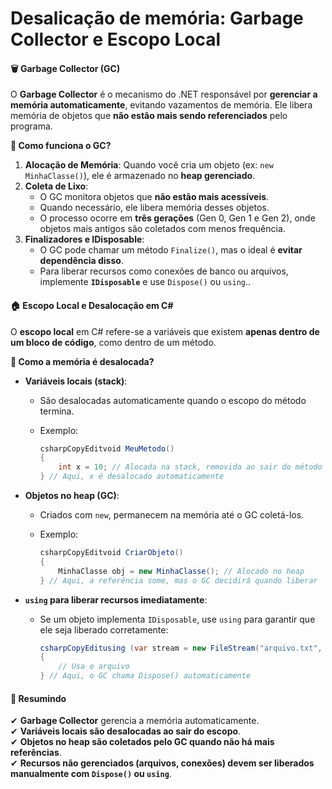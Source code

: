 # Desalicação de memória: Garbage Collector e Escopo Local

#### 🗑 **Garbage Collector (GC)**

O **Garbage Collector** é o mecanismo do .NET responsável por **gerenciar a memória automaticamente**, evitando vazamentos de memória. Ele libera memória de objetos que **não estão mais sendo referenciados** pelo programa.

**🔄 Como funciona o GC?**

1. **Alocação de Memória**: Quando você cria um objeto (ex: `new MinhaClasse()`), ele é armazenado no **heap gerenciado**.
2. **Coleta de Lixo**:
   * O GC monitora objetos que **não estão mais acessíveis**.
   * Quando necessário, ele libera memória desses objetos.
   * O processo ocorre em **três gerações** (Gen 0, Gen 1 e Gen 2), onde objetos mais antigos são coletados com menos frequência.
3. **Finalizadores e IDisposable**:
   * O GC pode chamar um método `Finalize()`, mas o ideal é **evitar dependência disso**.
   * Para liberar recursos como conexões de banco ou arquivos, implemente **`IDisposable`** e use `Dispose()` ou `using`..



#### 🏠 **Escopo Local e Desalocação em C#**

O **escopo local** em C# refere-se a variáveis que existem **apenas dentro de um bloco de código**, como dentro de um método.

**🛑 Como a memória é desalocada?**

* **Variáveis locais (stack)**:
  * São desalocadas automaticamente quando o escopo do método termina.
  *   Exemplo:

      ```csharp
      csharpCopyEditvoid MeuMetodo()
      {
          int x = 10; // Alocada na stack, removida ao sair do método
      } // Aqui, x é desalocado automaticamente
      ```
* **Objetos no heap (GC)**:
  * Criados com `new`, permanecem na memória até o GC coletá-los.
  *   Exemplo:

      ```csharp
      csharpCopyEditvoid CriarObjeto()
      {
          MinhaClasse obj = new MinhaClasse(); // Alocado no heap
      } // Aqui, a referência some, mas o GC decidirá quando liberar
      ```
* **`using` para liberar recursos imediatamente**:
  *   Se um objeto implementa `IDisposable`, use `using` para garantir que ele seja liberado corretamente:

      ```csharp
      csharpCopyEditusing (var stream = new FileStream("arquivo.txt", FileMode.Open))
      {
          // Usa o arquivo
      } // Aqui, o GC chama Dispose() automaticamente
      ```

#### 🎯 **Resumindo**

✔ **Garbage Collector** gerencia a memória automaticamente.\
✔ **Variáveis locais são desalocadas ao sair do escopo**.\
✔ **Objetos no heap são coletados pelo GC quando não há mais referências**.\
✔ **Recursos não gerenciados (arquivos, conexões) devem ser liberados manualmente com `Dispose()` ou `using`**.

